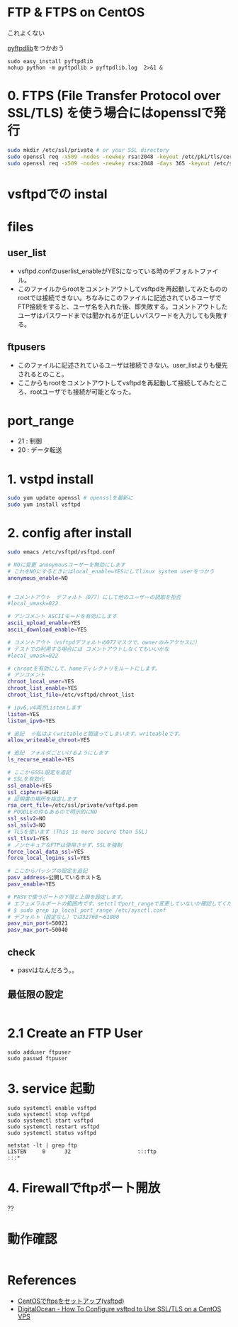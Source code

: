 FTP & FTPS on CentOS
=====================

これよくない

[pyftpdlib](https://github.com/giampaolo/pyftpdlib)をつかおう

```
sudo easy_install pyftpdlib
nohup python -m pyftpdlib > pyftpdlib.log  2>&1 &
```

# 0. FTPS (File Transfer Protocol over SSL/TLS) を使う場合にはopensslで発行

```sh
sudo mkdir /etc/ssl/private # or your SSL directory
sudo openssl req -x509 -nodes -newkey rsa:2048 -keyout /etc/pki/tls/certs/vsftpd.pem -out /etc/ssl/private/vsftpd.pem
sudo openssl req -x509 -nodes -newkey rsa:2048 -days 365 -keyout /etc/ssl/private/vsftpd.pem -out /etc/ssl/private/vsftpd.pem # 有効期限を設定する場合
```


# vsftpdでの instal


# files

## user_list

+ vsftpd.confのuserlist_enableがYESになっている時のデフォルトファイル。
+ このファイルからrootをコメントアウトしてvsftpdを再起動してみたもののrootでは接続できない。ちなみにこのファイルに記述されているユーザでFTP接続をすると、ユーザ名を入れた後、即失敗する。コメントアウトしたユーザはパスワードまでは聞かれるが正しいパスワードを入力しても失敗する。

## ftpusers

+ このファイルに記述されているユーザは接続できない。user_listよりも優先されるとのこと。
+ ここからもrootをコメントアウトしてvsftpdを再起動して接続してみたところ、rootユーザでも接続が可能となった。

# port_range

+ 21 : 制御
+ 20 : データ転送




# 1. vstpd install

```sh
sudo yum update openssl # opensslを最新に
sudo yum install vsftpd
```

# 2. config after install

```sh
sudo emacs /etc/vsftpd/vsftpd.conf
```

```sh
# NOに変更 anonymousユーザーを無効にします
# これをNOにするときにはlocal_enable=YESにしてlinux system userをつかう
anonymous_enable=NO


# コメントアウト　デフォルト（077）にして他のユーザーの読取を拒否
#local_umask=022

# アンコメント ASCIIモードを有効にします
ascii_upload_enable=YES
ascii_download_enable=YES

# コメントアウト（vsftpdデフォルトの077マスクで、ownerのみアクセスに）
# テストでの利用する場合には コメントアウトしなくてもいいかな
#local_umask=022

# chrootを有効にして、homeディレクトリをルートにします。
# アンコメント
chroot_local_user=YES
chroot_list_enable=YES
chroot_list_file=/etc/vsftpd/chroot_list

# ipv6,v4両方Listenします
listen=YES
listen_ipv6=YES

# 追記  ※私はよくwritableと間違ってしまいます。writeableです。
allow_writeable_chroot=YES

# 追記　フォルダごといけるようにします
ls_recurse_enable=YES

# ここからSSL設定を追記
# SSLを有効化
ssl_enable=YES
ssl_ciphers=HIGH
# 証明書の場所を指定します
rsa_cert_file=/etc/ssl/private/vsftpd.pem
# POODLEの件もあるので明示的にNO
ssl_sslv2=NO
ssl_sslv3=NO
# TLSを使います (This is more secure than SSL)
ssl_tlsv1=YES
# ノンセキュアなFTPは使用させず、SSLを強制
force_local_data_ssl=YES
force_local_logins_ssl=YES

# ここからパッシブの設定を追記
pasv_address=公開しているホスト名
pasv_enable=YES

# PASVで使うポートの下限と上限を設定します。
# エフェメラルポートの範囲内です。setctlでport_rangeで変更していないか確認してください。
# $ sudo grep ip_local_port_range /etc/sysctl.conf
# デフォルト（設定なし）では32768〜61000
pasv_min_port=50021
pasv_max_port=50040
```
## check

+ pasvはなんだろう。。

## 最低限の設定

```

```

# 2.1 Create an FTP User

```
sudo adduser ftpuser
sudo passwd ftpuser
```


# 3. service 起動

```
sudo systemctl enable vsftpd
sudo systemctl stop vsftpd
sudo systemctl start vsftpd
sudo systemctl restart vsftpd
sudo systemctl status vsftpd

netstat -lt | grep ftp
LISTEN     0      32                     :::ftp                     :::*
```
# 4. Firewallでftpポート開放

??

# 動作確認

```

```


# References

+ [CentOSでftpsをセットアップ(vsftpd)](http://qiita.com/egnr-in-6matroom/items/38392a6509d4d0575927)
+ [DigitalOcean - How To Configure vsftpd to Use SSL/TLS on a CentOS VPS](https://www.digitalocean.com/community/tutorials/how-to-configure-vsftpd-to-use-ssl-tls-on-a-centos-vps)
